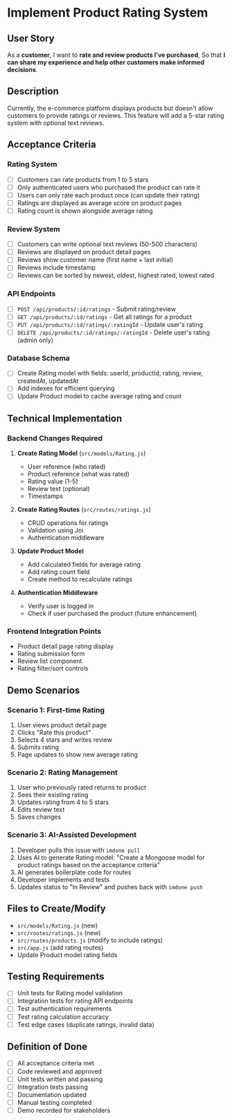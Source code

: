 # Implement Product Rating System

## User Story
As a **customer**,
I want to **rate and review products I've purchased**,
So that **I can share my experience and help other customers make informed decisions**.

## Description
Currently, the e-commerce platform displays products but doesn't allow customers to provide ratings or reviews. This feature will add a 5-star rating system with optional text reviews.

## Acceptance Criteria

### Rating System
- [ ] Customers can rate products from 1 to 5 stars
- [ ] Only authenticated users who purchased the product can rate it
- [ ] Users can only rate each product once (can update their rating)
- [ ] Ratings are displayed as average score on product pages
- [ ] Rating count is shown alongside average rating

### Review System  
- [ ] Customers can write optional text reviews (50-500 characters)
- [ ] Reviews are displayed on product detail pages
- [ ] Reviews show customer name (first name + last initial)
- [ ] Reviews include timestamp
- [ ] Reviews can be sorted by newest, oldest, highest rated, lowest rated

### API Endpoints
- [ ] `POST /api/products/:id/ratings` - Submit rating/review
- [ ] `GET /api/products/:id/ratings` - Get all ratings for a product
- [ ] `PUT /api/products/:id/ratings/:ratingId` - Update user's rating
- [ ] `DELETE /api/products/:id/ratings/:ratingId` - Delete user's rating (admin only)

### Database Schema
- [ ] Create Rating model with fields: userId, productId, rating, review, createdAt, updatedAt
- [ ] Add indexes for efficient querying
- [ ] Update Product model to cache average rating and count

## Technical Implementation

### Backend Changes Required
1. **Create Rating Model** (`src/models/Rating.js`)
   - User reference (who rated)
   - Product reference (what was rated)
   - Rating value (1-5)
   - Review text (optional)
   - Timestamps

2. **Create Rating Routes** (`src/routes/ratings.js`)
   - CRUD operations for ratings
   - Validation using Joi
   - Authentication middleware

3. **Update Product Model**
   - Add calculated fields for average rating
   - Add rating count field
   - Create method to recalculate ratings

4. **Authentication Middleware**
   - Verify user is logged in
   - Check if user purchased the product (future enhancement)

### Frontend Integration Points
- Product detail page rating display
- Rating submission form
- Review list component
- Rating filter/sort controls

## Demo Scenarios

### Scenario 1: First-time Rating
1. User views product detail page
2. Clicks "Rate this product" 
3. Selects 4 stars and writes review
4. Submits rating
5. Page updates to show new average rating

### Scenario 2: Rating Management
1. User who previously rated returns to product
2. Sees their existing rating
3. Updates rating from 4 to 5 stars
4. Edits review text
5. Saves changes

### Scenario 3: AI-Assisted Development
1. Developer pulls this issue with `imdone pull`
2. Uses AI to generate Rating model: "Create a Mongoose model for product ratings based on the acceptance criteria"
3. AI generates boilerplate code for routes
4. Developer implements and tests
5. Updates status to "In Review" and pushes back with `imdone push`

## Files to Create/Modify
- `src/models/Rating.js` (new)
- `src/routes/ratings.js` (new)  
- `src/routes/products.js` (modify to include ratings)
- `src/app.js` (add rating routes)
- Update Product model rating fields

## Testing Requirements
- [ ] Unit tests for Rating model validation
- [ ] Integration tests for rating API endpoints
- [ ] Test authentication requirements
- [ ] Test rating calculation accuracy
- [ ] Test edge cases (duplicate ratings, invalid data)

## Definition of Done
- [ ] All acceptance criteria met
- [ ] Code reviewed and approved
- [ ] Unit tests written and passing
- [ ] Integration tests passing
- [ ] Documentation updated
- [ ] Manual testing completed
- [ ] Demo recorded for stakeholders
